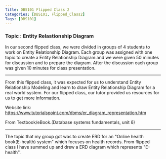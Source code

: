 ```yaml
---
Title: DBS101 Flipped Class 2
Categories: [DBS101, Flipped_Class2]
Tags: [DBS101]
---
```


### Topic : Entity Relastionship Diagram

In our second flipped class, we were divided in groups of 4 students to work on Entity Relationship Diagram. Each group was assigned with one topic to create a Entity Relationship Diagram and we were given 50 minutes for discussion and to prepare the diagram. After the discussion each group was given 10 minutes for class presentation.

---
From this flipped class, it was expected for us to understand Entity Relationship Modeling and learn to draw Entity Relationship Diagram for a real world system.
For our flipped class, our tutor provided us resources for us to get more information.

Website link: https://www.tutorialspoint.com/dbms/er_diagram_representation.htm

From Textbook/eBook.(Database systems fundamentals, unit 6)

---
The topic that my group got was to create ERD for an "Online health book(E-health) system" which focuses on health records.
From flipped class I have summed up and drew a ERD diagram which represents "E-health".
 

